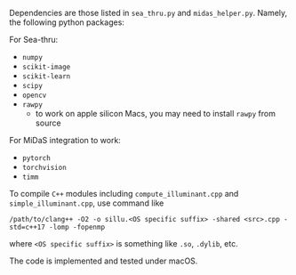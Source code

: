 Dependencies are those listed in `sea_thru.py` and `midas_helper.py`. Namely, the following python packages:

For Sea-thru:
* `numpy`
* `scikit-image`
* `scikit-learn`
* `scipy`
* `opencv`
* `rawpy`
  - to work on apple silicon Macs, you may need to install `rawpy` from source

For MiDaS integration to work:
* `pytorch`
* `torchvision`
* `timm`

To compile `C++` modules including `compute_illuminant.cpp` and `simple_illuminant.cpp`, use command like 

```
/path/to/clang++ -O2 -o sillu.<OS specific suffix> -shared <src>.cpp -std=c++17 -lomp -fopenmp
```
where `<OS specific suffix>` is something like `.so`, `.dylib`, etc.

The code is implemented and tested under macOS.
